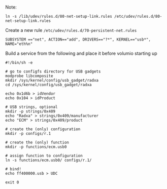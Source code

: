 #


Note:

```
ln -s /lib/udev/rules.d/80-net-setup-link.rules /etc/udev/rules.d/80-net-setup-link.rules
```
Create a new rule ```/etc/udev/rules.d/70-persistent-net.rules```
```
SUBSYSTEM =="net", ACTION=="add", DRIVERS=="?*", KERNEL=="usb*", NAME="eth%n"
```

Build a service from the following and place it before volumio starting up

```
#!/bin/sh -e

# go to configfs directory for USB gadgets
modprobe libcomposite
mkdir /sys/kernel/config/usb_gadget/radxa
cd /sys/kernel/config/usb_gadget/radxa

echo 0x1d6b > idVendor
echo 0x104 > idProduct

# USB strings, optional
mkdir -p strings/0x409 
echo "Radxa" > strings/0x409/manufacturer
echo "ECM" > strings/0x409/product

# create the (only) configuration
mkdir -p configs/r.1 

# create the (only) function
mkdir -p functions/ecm.usb0

# assign function to configuration
ln -s functions/ecm.usb0/ configs/r.1/

# bind!
echo ff400000.usb > UDC

exit 0
```

